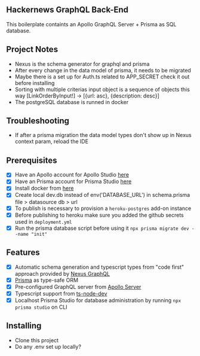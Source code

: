 ## Hackernews GraphQL Back-End
 This boilerplate containts an Apollo GraphQL Server + Prisma as SQL database. 

## Project Notes
- Nexus is the schema generator for graphql and prisma
- After every change in the data model of prisma, it needs to be migrated
- Maybe there is a set up for Auth.ts related to APP_SECRET check it out before installing
- Sorting with multiple criterias input object is a sequence of objects this way [LinkOrderByInput!] -> [{url: asc}, {description: desc}]
- The postgreSQL database is runned in docker

## Troubleshooting
- If after a prisma migration the data model types don't show up in Nexus context param, reload the IDE

## Prerequisites

- [x] Have an Apollo account for Apollo Studio [here](https://studio.apollographql.com/)
- [x] Have an Prisma account for Prisma Studio [here](https://www.prisma.io/studio)
- [x] Install docker from [here](https://docs.docker.com/desktop/install/windows-install/)
- [x] Create local dev.db instead of env('DATABASE_URL') in schema.prisma file > datasource db > url 
- [x] To publish is necessary to provision a `heroku-postgres` add-on instance
- [x] Before publishing to heroku make sure you added the github secrets used in `deployment.yml`
- [x] Run the prisma database script before using it `npx prisma migrate dev --name "init"`

## Features

- [x] Automatic schema generation and typescript types from "code first" approach provided by [Nexus GraphQL](https://www.npmjs.com/package/nexus) 
- [x] [Prisma](https://www.npmjs.com/package/prisma) as type-safe ORM 
- [x] Pre-configured GraphQL server from [Apollo Server](https://www.npmjs.com/package/apollo-server)
- [x] Typescript support from [ts-node-dev](https://www.npmjs.com/package/ts-node-dev)
- [x] Localhost Prisma Studio for database administration by running `npx prisma studio` on CLI

## Installing

- Clone this project
- Do any .env set up locally?
